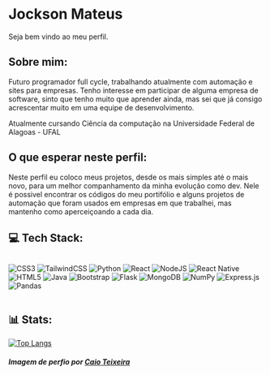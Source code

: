 <h1>Jockson Mateus</h1>

Seja bem vindo ao meu perfil.

## Sobre mim:

Futuro programador full cycle, trabalhando atualmente com automação e sites para empresas. Tenho interesse em participar de alguma empresa de software, sinto que tenho muito que aprender ainda, mas sei que já consigo acrescentar muito em uma equipe de desenvolvimento.

Atualmente cursando Ciência da computação na Universidade Federal de Alagoas - UFAL

## O que esperar neste perfil:

Neste perfil eu coloco meus projetos, desde os mais simples até o mais novo, para um melhor companhamento da minha evolução como dev. Nele é possivel encontrar os códigos do meu portifólio e alguns projetos de automação que foram usados em empresas em que trabalhei, mas mantenho como aperceiçoando a cada dia.

## 💻 Tech Stack:

<div style="display:flex;justify-content:center">

![CSS3](https://img.shields.io/badge/css3-%231572B6.svg?style=for-the-badge&logo=css3&logoColor=white) 
![TailwindCSS](https://img.shields.io/badge/tailwindcss-%2338B2AC.svg?style=for-the-badge&logo=tailwind-css&logoColor=white)
![Python](https://img.shields.io/badge/python-3670A0?style=for-the-badge&logo=python&logoColor=ffdd54) 
![React](https://img.shields.io/badge/react-%2320232a.svg?style=for-the-badge&logo=react&logoColor=%2361DAFB)
![NodeJS](https://img.shields.io/badge/node.js-6DA55F?style=for-the-badge&logo=node.js&logoColor=white)
![React Native](https://img.shields.io/badge/react_native-%2320232a.svg?style=for-the-badge&logo=react&logoColor=%2361DAFB)
![HTML5](https://img.shields.io/badge/html5-%23E34F26.svg?style=for-the-badge&logo=html5&logoColor=white) 
![Java](https://img.shields.io/badge/java-%23ED8B00.svg?style=for-the-badge&logo=java&logoColor=white) 
![Bootstrap](https://img.shields.io/badge/bootstrap-%23563D7C.svg?style=for-the-badge&logo=bootstrap&logoColor=white) 
![Flask](https://img.shields.io/badge/flask-%23000.svg?style=for-the-badge&logo=flask&logoColor=white) 
![MongoDB](https://img.shields.io/badge/MongoDB-%234ea94b.svg?style=for-the-badge&logo=mongodb&logoColor=white) 
![NumPy](https://img.shields.io/badge/numpy-%23013243.svg?style=for-the-badge&logo=numpy&logoColor=white) 
![Express.js](https://img.shields.io/badge/express.js-%23404d59.svg?style=for-the-badge&logo=express&logoColor=%2361DAFB)
![Pandas](https://img.shields.io/badge/pandas-%23150458.svg?style=for-the-badge&logo=pandas&logoColor=white) 

</div>

## 📊 Stats:

[![Top Langs](https://github-readme-stats.vercel.app/api/top-langs/?username=jockaplay&layout=compact&hide=QML&hide_border=true&title_color=ff1010&text_color=fff&theme=dark#gh-dark-mode-only)](https://github.com/anuraghazra/github-readme-stats)

##### Imagem de perfio por [Caio Teixeira](https://github.com/CaioXTSY)
